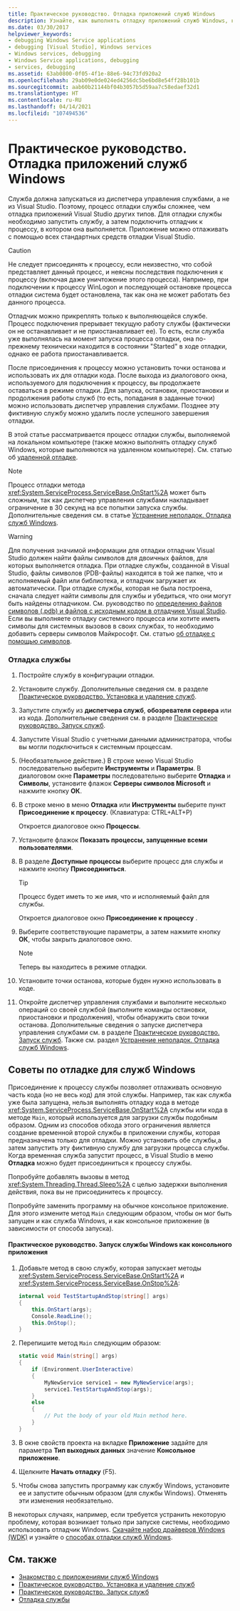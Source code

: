 ```yaml
---
title: Практическое руководство. Отладка приложений служб Windows
description: Узнайте, как выполнять отладку приложений служб Windows, которая сложнее, чем отладка приложений Visual Studio других типов.
ms.date: 03/30/2017
helpviewer_keywords:
- debugging Windows Service applications
- debugging [Visual Studio], Windows services
- Windows services, debugging
- Windows Service applications, debugging
- services, debugging
ms.assetid: 63ab0800-0f05-4f1e-88e6-94c73fd920a2
ms.openlocfilehash: 29ab09e0de024ed4256dc5be6bd8e54ff28b101b
ms.sourcegitcommit: aab60b21144bf04b3057b5d59aa7c58edaef32d1
ms.translationtype: HT
ms.contentlocale: ru-RU
ms.lasthandoff: 04/14/2021
ms.locfileid: "107494536"
---
```

# <a name="how-to-debug-windows-service-applications"></a>Практическое руководство. Отладка приложений служб Windows

Служба должна запускаться из диспетчера управления службами, а не из Visual Studio. Поэтому, процесс отладки службы сложнее, чем отладка приложений Visual Studio других типов. Для отладки службы необходимо запустить службу, а затем подключить отладчик к процессу, в котором она выполняется. Приложение можно отлаживать с помощью всех стандартных средств отладки Visual Studio.  
  
> [!CAUTION]
> Не следует присоединять к процессу, если неизвестно, что собой представляет данный процесс, и неясны последствия подключения к процессу (включая даже уничтожение этого процесса). Например, при подключении к процессу WinLogon и последующей остановке процесса отладки система будет остановлена, так как она не может работать без данного процесса.  
  
 Отладчик можно прикреплять только к выполняющейся службе. Процесс подключения прерывает текущую работу службы (фактически он не останавливает и не приостанавливает ее). То есть, если служба уже выполнялась на момент запуска процесса отладки, она по-прежнему технически находится в состоянии "Started" в ходе отладки, однако ее работа приостанавливается.  
  
 После присоединения к процессу можно установить точки останова и использовать их для отладки кода. После выхода из диалогового окна, используемого для подключения к процессу, вы продолжаете оставаться в режиме отладки. Для запуска, остановки, приостановки и продолжения работы служб (то есть, попадания в заданные точки) можно использовать диспетчер управления службами. Позднее эту фиктивную службу можно удалить после успешного завершения отладки.  
  
 В этой статье рассматривается процесс отладки службы, выполняемой на локальном компьютере (также можно выполнять отладку служб Windows, которые выполняются на удаленном компьютере). См. статью об [удаленной отладке](/visualstudio/debugger/debug-installed-app-package).  
  
> [!NOTE]
> Процесс отладки метода <xref:System.ServiceProcess.ServiceBase.OnStart%2A> может быть сложным, так как диспетчер управления службами накладывает ограничение в 30 секунд на все попытки запуска службы. Дополнительные сведения см. в статье [Устранение неполадок. Отладка служб Windows](troubleshooting-debugging-windows-services.md).  
  
> [!WARNING]
> Для получения значимой информации для отладки отладчик Visual Studio должен найти файлы символов для двоичных файлов, для которых выполняется отладка. При отладке службы, созданной в Visual Studio, файлы символов (PDB-файлы) находятся в той же папке, что и исполняемый файл или библиотека, и отладчик загружает их автоматически. При отладке службы, которая не была построена, сначала следует найти символы для службы и убедиться, что они могут быть найдены отладчиком. См. руководство по [определению файлов символов (.pdb) и файлов с исходным кодом в отладчике Visual Studio](/visualstudio/debugger/specify-symbol-dot-pdb-and-source-files-in-the-visual-studio-debugger). Если вы выполняете отладку системного процесса или хотите иметь символы для системных вызовов в своих службах, то необходимо добавить серверы символов Майкрософт. См. статью [об отладке с помощью символов](/windows/desktop/DxTechArts/debugging-with-symbols).  
  
### <a name="to-debug-a-service"></a>Отладка службы  
  
1. Постройте службу в конфигурации отладки.  
  
2. Установите службу. Дополнительные сведения см. в разделе [Практическое руководство. Установка и удаление служб](how-to-install-and-uninstall-services.md).  
  
3. Запустите службу из **диспетчера служб**, **обозревателя сервера** или из кода. Дополнительные сведения см. в разделе [Практическое руководство. Запуск служб](how-to-start-services.md).  
  
4. Запустите Visual Studio с учетными данными администратора, чтобы вы могли подключиться к системным процессам.  
  
5. (Необязательное действие.) В строке меню Visual Studio последовательно выберите **Инструменты** и **Параметры**. В диалоговом окне **Параметры** последовательно выберите **Отладка** и **Символы**, установите флажок **Серверы символов Microsoft** и нажмите кнопку **ОК**.  
  
6. В строке меню в меню **Отладка** или **Инструменты** выберите пункт **Присоединение к процессу**. (Клавиатура: CTRL+ALT+P)  
  
     Откроется диалоговое окно **Процессы**.  
  
7. Установите флажок **Показать процессы, запущенные всеми пользователями**.  
  
8. В разделе **Доступные процессы** выберите процесс для службы и нажмите кнопку **Присоединиться**.  
  
    > [!TIP]
    > Процесс будет иметь то же имя, что и исполняемый файл для службы.  
  
     Откроется диалоговое окно **Присоединение к процессу** .  
  
9. Выберите соответствующие параметры, а затем нажмите кнопку **ОК**, чтобы закрыть диалоговое окно.  
  
    > [!NOTE]
    > Теперь вы находитесь в режиме отладки.  
  
10. Установите точки останова, которые буден нужно использовать в коде.  
  
11. Откройте диспетчер управления службами и выполните несколько операций со своей службой (выполните команды остановки, приостановки и продолжения), чтобы обнаружить свои точки останова. Дополнительные сведения о запуске диспетчера управления службами см. в разделе [Практическое руководство. Запуск служб](how-to-start-services.md). Также см. раздел [Устранение неполадок. Отладка служб Windows](troubleshooting-debugging-windows-services.md).  
  
## <a name="debugging-tips-for-windows-services"></a>Советы по отладке для служб Windows  

 Присоединение к процессу службы позволяет отлаживать основную часть кода (но не весь код) для этой службы. Например, так как служба уже была запущена, нельзя выполнять отладку кода в методе <xref:System.ServiceProcess.ServiceBase.OnStart%2A> службы или кода в методе `Main`, который используется для загрузки службы подобным образом. Одним из способов обхода этого ограничения является создание временной второй службы в приложении службы, которая предназначена только для отладки. Можно установить обе службы,а затем запустить эту фиктивную службу для загрузки процесса службы. Когда временная служба запустит процесс, в Visual Studio в меню **Отладка** можно будет присоединиться к процессу службы.  
  
 Попробуйте добавлять вызовы в метод <xref:System.Threading.Thread.Sleep%2A> с целью задержки выполнения действия, пока вы не присоединитесь к процессу.  
  
 Попробуйте заменить программу на обычное консольное приложение. Для этого измените метод `Main` следующим образом, чтобы он мог быть запущен и как служба Windows, и как консольное приложение (в зависимости от способа запуска).  
  
#### <a name="how-to-run-a-windows-service-as-a-console-application"></a>Практическое руководство. Запуск службы Windows как консольного приложения  
  
1. Добавьте метод в свою службу, которая запускает методы <xref:System.ServiceProcess.ServiceBase.OnStart%2A> и <xref:System.ServiceProcess.ServiceBase.OnStop%2A>:  
  
    ```csharp  
    internal void TestStartupAndStop(string[] args)  
    {  
        this.OnStart(args);  
        Console.ReadLine();  
        this.OnStop();  
    }  
    ```  
  
2. Перепишите метод `Main` следующим образом:  
  
    ```csharp  
    static void Main(string[] args)  
    {  
        if (Environment.UserInteractive)  
        {  
            MyNewService service1 = new MyNewService(args);  
            service1.TestStartupAndStop(args);  
        }  
        else  
        {  
            // Put the body of your old Main method here.  
        }  
    }
    ```  
  
3. В окне свойств проекта на вкладке **Приложение** задайте для параметра **Тип выходных данных** значение **Консольное приложение**.  
  
4. Щелкните **Начать отладку** (F5).  
  
5. Чтобы снова запустить программу как службу Windows, установите ее и запустите обычным образом (для службы Windows). Отменять эти изменения необязательно.  
  
 В некоторых случаях, например, если требуется устранить некоторую проблему, которая возникает только при запуске системы, необходимо использовать отладчик Windows. [Скачайте набор драйверов Windows (WDK)](/windows-hardware/drivers/download-the-wdk) и узнайте о [способах отладки служб Windows](https://support.microsoft.com/kb/824344).  
  
## <a name="see-also"></a>См. также

- [Знакомство с приложениями служб Windows](introduction-to-windows-service-applications.md)
- [Практическое руководство. Установка и удаление служб](how-to-install-and-uninstall-services.md)
- [Практическое руководство. Запуск служб](how-to-start-services.md)
- [Отладка службы](/windows/desktop/Services/debugging-a-service)
